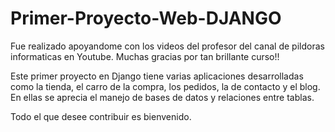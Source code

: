 # Primer-Proyecto-Web-DJANGO
Fue realizado apoyandome con los videos del profesor del canal de pildoras informaticas en Youtube. Muchas gracias por tan brillante curso!!

Este primer proyecto en Django tiene varias aplicaciones desarrolladas como la tienda, el carro de la compra, los pedidos, la de contacto y el blog. En ellas se aprecia el manejo de bases de datos y relaciones entre tablas. 

Todo el que desee contribuir es bienvenido.

